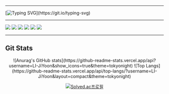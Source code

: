 
-----------------------------------------------------------------------------------------------------------------------------------------
[![Typing SVG](https://readme-typing-svg.demolab.com?font=Fira+Code&size=24&duration=3000&color=92F5F7&multiline=true&width=435&lines=Hi,there!)](https://git.io/typing-svg)
  
  
-----------------------------------------------------------------------------------------------------------------------------------------
<img src="https://img.shields.io/badge/Python-4D4D4D?style=flat&logo=Python&logoColor=3776AB"/>
<img src="https://img.shields.io/badge/Pytorch-4D4D4D?style=flat&logo=Pytorch&logoColor=EE4C2C"/>
<img src="https://img.shields.io/badge/TensorFlow-4D4D4D?style=flat&logo=TensorFlow&logoColor=FF6F00"/>
<img src="https://img.shields.io/badge/Pandas-4D4D4D?style=flat&logo=pandas&logoColor=150458"/>
<img src="https://img.shields.io/badge/NumPy-4D4D4D?style=flat&logo=NumPy&logoColor=013243"/>
<img src="https://img.shields.io/badge/Flask-FFFFFF?style=flat&logo=Flask&logoColor=000000"/>


-----------------------------------------------------------------------------------------------------------------------------------------
Git Stats
-----------------------------------------------------------------------------------------------------------------------------------------
<div align="center">
![Anurag's GitHub stats](https://github-readme-stats.vercel.app/api?username=LI-JiYoon&show_icons=true&theme=tokyonight)
![Top Langs](https://github-readme-stats.vercel.app/api/top-langs/?username=LI-JiYoon&layout=compact&theme=tokyonight)
 </
-----------------------------------------------------------------------------------------------------------------------------------------

-----------------------------------------------------------------------------------------------------------------------------------------
[![Solved.ac프로필](http://mazassumnida.wtf/api/v2/generate_badge?boj=2gu_n)](https://solved.ac/2gu_n)

                                                                  

